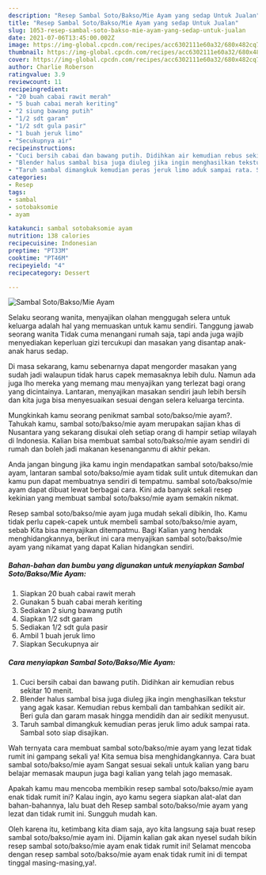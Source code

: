 ```yaml
---
description: "Resep Sambal Soto/Bakso/Mie Ayam yang sedap Untuk Jualan"
title: "Resep Sambal Soto/Bakso/Mie Ayam yang sedap Untuk Jualan"
slug: 1053-resep-sambal-soto-bakso-mie-ayam-yang-sedap-untuk-jualan
date: 2021-07-06T13:45:00.002Z
image: https://img-global.cpcdn.com/recipes/acc6302111e60a32/680x482cq70/sambal-sotobaksomie-ayam-foto-resep-utama.jpg
thumbnail: https://img-global.cpcdn.com/recipes/acc6302111e60a32/680x482cq70/sambal-sotobaksomie-ayam-foto-resep-utama.jpg
cover: https://img-global.cpcdn.com/recipes/acc6302111e60a32/680x482cq70/sambal-sotobaksomie-ayam-foto-resep-utama.jpg
author: Charlie Roberson
ratingvalue: 3.9
reviewcount: 11
recipeingredient:
- "20 buah cabai rawit merah"
- "5 buah cabai merah keriting"
- "2 siung bawang putih"
- "1/2 sdt garam"
- "1/2 sdt gula pasir"
- "1 buah jeruk limo"
- "Secukupnya air"
recipeinstructions:
- "Cuci bersih cabai dan bawang putih. Didihkan air kemudian rebus sekitar 10 menit."
- "Blender halus sambal bisa juga diuleg jika ingin menghasilkan tekstur yang agak kasar. Kemudian rebus kembali dan tambahkan sedikit air. Beri gula dan garam masak hingga mendidih dan air sedikit menyusut."
- "Taruh sambal dimangkuk kemudian peras jeruk limo aduk sampai rata. Sambal soto siap disajikan."
categories:
- Resep
tags:
- sambal
- sotobaksomie
- ayam

katakunci: sambal sotobaksomie ayam 
nutrition: 138 calories
recipecuisine: Indonesian
preptime: "PT33M"
cooktime: "PT46M"
recipeyield: "4"
recipecategory: Dessert

---
```



![Sambal Soto/Bakso/Mie Ayam](https://img-global.cpcdn.com/recipes/acc6302111e60a32/680x482cq70/sambal-sotobaksomie-ayam-foto-resep-utama.jpg)

Selaku seorang wanita, menyajikan olahan menggugah selera untuk keluarga adalah hal yang memuaskan untuk kamu sendiri. Tanggung jawab seorang  wanita Tidak cuma menangani rumah saja, tapi anda juga wajib menyediakan keperluan gizi tercukupi dan masakan yang disantap anak-anak harus sedap.

Di masa  sekarang, kamu sebenarnya dapat mengorder masakan yang sudah jadi walaupun tidak harus capek memasaknya lebih dulu. Namun ada juga lho mereka yang memang mau menyajikan yang terlezat bagi orang yang dicintainya. Lantaran, menyajikan masakan sendiri jauh lebih bersih dan kita juga bisa menyesuaikan sesuai dengan selera keluarga tercinta. 



Mungkinkah kamu seorang penikmat sambal soto/bakso/mie ayam?. Tahukah kamu, sambal soto/bakso/mie ayam merupakan sajian khas di Nusantara yang sekarang disukai oleh setiap orang di hampir setiap wilayah di Indonesia. Kalian bisa membuat sambal soto/bakso/mie ayam sendiri di rumah dan boleh jadi makanan kesenanganmu di akhir pekan.

Anda jangan bingung jika kamu ingin mendapatkan sambal soto/bakso/mie ayam, lantaran sambal soto/bakso/mie ayam tidak sulit untuk ditemukan dan kamu pun dapat membuatnya sendiri di tempatmu. sambal soto/bakso/mie ayam dapat dibuat lewat berbagai cara. Kini ada banyak sekali resep kekinian yang membuat sambal soto/bakso/mie ayam semakin nikmat.

Resep sambal soto/bakso/mie ayam juga mudah sekali dibikin, lho. Kamu tidak perlu capek-capek untuk membeli sambal soto/bakso/mie ayam, sebab Kita bisa menyajikan ditempatmu. Bagi Kalian yang hendak menghidangkannya, berikut ini cara menyajikan sambal soto/bakso/mie ayam yang nikamat yang dapat Kalian hidangkan sendiri.

<!--inarticleads1-->

##### Bahan-bahan dan bumbu yang digunakan untuk menyiapkan Sambal Soto/Bakso/Mie Ayam:

1. Siapkan 20 buah cabai rawit merah
1. Gunakan 5 buah cabai merah keriting
1. Sediakan 2 siung bawang putih
1. Siapkan 1/2 sdt garam
1. Sediakan 1/2 sdt gula pasir
1. Ambil 1 buah jeruk limo
1. Siapkan Secukupnya air




<!--inarticleads2-->

##### Cara menyiapkan Sambal Soto/Bakso/Mie Ayam:

1. Cuci bersih cabai dan bawang putih. Didihkan air kemudian rebus sekitar 10 menit.
1. Blender halus sambal bisa juga diuleg jika ingin menghasilkan tekstur yang agak kasar. Kemudian rebus kembali dan tambahkan sedikit air. Beri gula dan garam masak hingga mendidih dan air sedikit menyusut.
1. Taruh sambal dimangkuk kemudian peras jeruk limo aduk sampai rata. Sambal soto siap disajikan.




Wah ternyata cara membuat sambal soto/bakso/mie ayam yang lezat tidak rumit ini gampang sekali ya! Kita semua bisa menghidangkannya. Cara buat sambal soto/bakso/mie ayam Sangat sesuai sekali untuk kalian yang baru belajar memasak maupun juga bagi kalian yang telah jago memasak.

Apakah kamu mau mencoba membikin resep sambal soto/bakso/mie ayam enak tidak rumit ini? Kalau ingin, ayo kamu segera siapkan alat-alat dan bahan-bahannya, lalu buat deh Resep sambal soto/bakso/mie ayam yang lezat dan tidak rumit ini. Sungguh mudah kan. 

Oleh karena itu, ketimbang kita diam saja, ayo kita langsung saja buat resep sambal soto/bakso/mie ayam ini. Dijamin kalian gak akan nyesel sudah bikin resep sambal soto/bakso/mie ayam enak tidak rumit ini! Selamat mencoba dengan resep sambal soto/bakso/mie ayam enak tidak rumit ini di tempat tinggal masing-masing,ya!.

